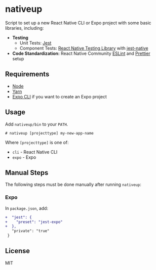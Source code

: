 # nativeup

Script to set up a new React Native CLI or Expo project with some basic libraries, including:

- **Testing**
  - Unit Tests: [Jest](https://jestjs.io/)
  - Component Tests: [React Native Testing Library](https://callstack.github.io/react-native-testing-library/) with [jest-native](https://github.com/testing-library/jest-native)
- **Code Standardization:** React Native Community [ESLint](https://eslint.org/) and [Prettier](https://prettier.io/) setup

## Requirements

- [Node](https://nodejs.org/)
- [Yarn](https://yarnpkg.com/en/docs/install)
- [Expo CLI](https://facebook.github.io/react-native/docs/getting-started) if you want to create an Expo project

## Usage

Add `nativeup/bin` to your `PATH`.

```
# nativeup [projecttype] my-new-app-name
```

Where `[projecttype]` is one of:

- `cli` - React Native CLI
- `expo` - Expo

## Manual Steps

The following steps must be done manually after running `nativeup`:

### Expo

In `package.json`, add:

```diff
+  "jest": {
+    "preset": "jest-expo"
+  },
   "private": "true"
 }
```

## License

MIT
